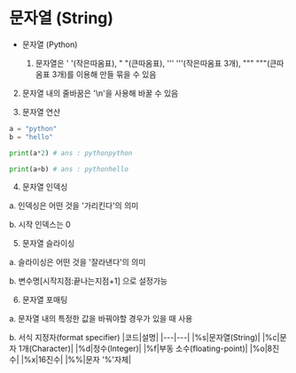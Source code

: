 # 문자열 (String)

- 문자열 (Python)

  1. 문자열은 ' '(작은따옴표), " "(큰따옴표), ''' '''(작은따옴표 3개), """ """(큰따옴표 3개)를 이용해 만들 묶을 수 있음

2. 문자열 내의 줄바꿈은 '\n'을 사용해 바꿀 수 있음

3. 문자열 연산

  ```python
  a = "python"
  b = "hello"

  print(a*2) # ans : pythonpython

  print(a+b) # ans : pythonhello
  ```

4. 문자열 인덱싱

  a. 인덱싱은 어떤 것을 '가리킨다'의 의미

  b. 시작 인덱스는 0

5. 문자열 슬라이싱

  a. 슬라이싱은 어떤 것을 '잘라낸다'의 의미

  b. 변수명[시작지점:끝나는지점+1] 으로 설정가능

6. 문자열 포매팅

  a. 문자열 내의 특정한 값을 바꿔야할 경우가 있을 때 사용

  b. 서식 지정자(format specifier)
  |코드|설명|
  |---|---|
  |%s|문자열(String)|
  |%c|문자 1개(Character)|
  |%d|정수(Integer)|
  |%f|부동 소수(floating-point)|
  |%o|8진수|
  |%x|16진수|
  |%%|문자 '%'자체|
